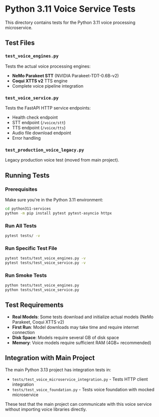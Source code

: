 # Python 3.11 Voice Service Tests

This directory contains tests for the Python 3.11 voice processing microservice.

## Test Files

### `test_voice_engines.py`
Tests the actual voice processing engines:
- **NeMo Parakeet STT** (NVIDIA Parakeet-TDT-0.6B-v2)
- **Coqui XTTS v2** TTS engine
- Complete voice pipeline integration

### `test_voice_service.py` 
Tests the FastAPI HTTP service endpoints:
- Health check endpoint
- STT endpoint (`/voice/stt`)
- TTS endpoint (`/voice/tts`) 
- Audio file download endpoint
- Error handling

### `test_production_voice_legacy.py`
Legacy production voice test (moved from main project).

## Running Tests

### Prerequisites
Make sure you're in the Python 3.11 environment:
```bash
cd python311-services
python -m pip install pytest pytest-asyncio httpx
```

### Run All Tests
```bash
pytest tests/ -v
```

### Run Specific Test File
```bash
pytest tests/test_voice_engines.py -v
pytest tests/test_voice_service.py -v
```

### Run Smoke Tests
```bash
python tests/test_voice_engines.py
python tests/test_voice_service.py
```

## Test Requirements

- **Real Models**: Some tests download and initialize actual models (NeMo Parakeet, Coqui XTTS v2)
- **First Run**: Model downloads may take time and require internet connection
- **Disk Space**: Models require several GB of disk space
- **Memory**: Voice models require sufficient RAM (4GB+ recommended)

## Integration with Main Project

The main Python 3.13 project has integration tests in:
- `tests/test_voice_microservice_integration.py` - Tests HTTP client integration
- `tests/test_voice_foundation.py` - Tests voice foundation with mocked microservice

These test that the main project can communicate with this voice service without importing voice libraries directly.